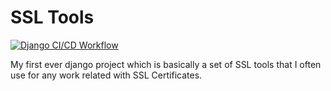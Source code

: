 # SSL Tools

[![Django CI/CD Workflow](https://github.com/annahri/ssl-tools/actions/workflows/ci.yaml/badge.svg)](https://github.com/annahri/ssl-tools/actions/workflows/ci.yaml)

My first ever django project which is basically a set of SSL tools that I often use for any work related with SSL Certificates.
